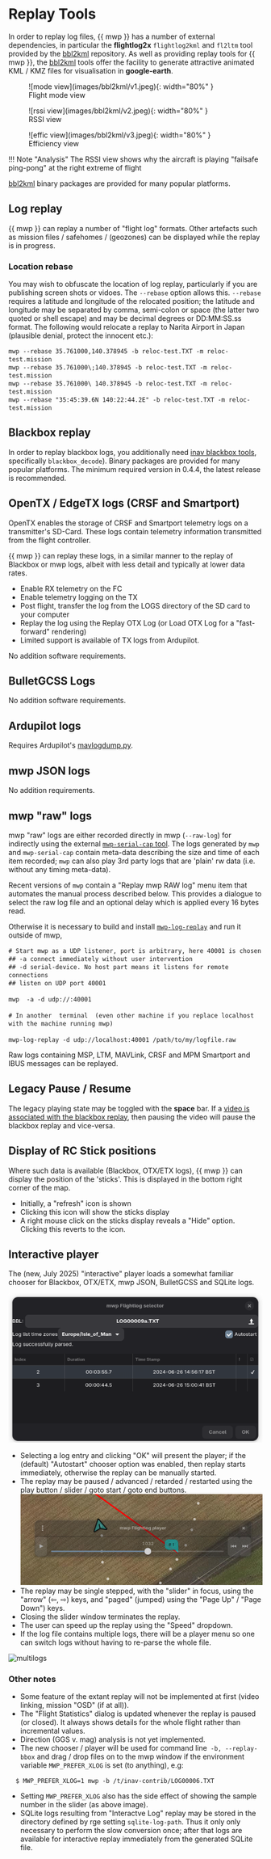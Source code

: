 # Replay Tools

In order to replay log files, {{ mwp }} has a number of external dependencies, in particular the **flightlog2x** `flightlog2kml` and `fl2ltm` tool provided by the [bbl2kml](https://github.com/stronnag/bbl2kml) repository. As well as providing replay tools for {{ mwp }}, the  [bbl2kml](https://github.com/stronnag/bbl2kml) tools offer the facility to generate  attractive animated KML / KMZ files for visualisation in **google-earth**.

<figure markdown>
![mode view](images/bbl2kml/v1.jpeg){: width="80%" }
<figcaption>Flight mode view</figcaption>
</figure>
<figure markdown>
![rssi view](images/bbl2kml/v2.jpeg){: width="80%" }
<figcaption>RSSI view</figcaption>
</figure>
<figure markdown>
![effic view](images/bbl2kml/v3.jpeg){: width="80%" }
<figcaption>Efficiency view</figcaption>
</figure>
!!! Note "Analysis"
    The RSSI view shows why the aircraft is playing "failsafe ping-pong" at the right extreme of flight

[bbl2kml](https://github.com/stronnag/bbl2kml) binary packages are provided for many popular platforms.

## Log replay

{{ mwp }} can replay a number of "flight log" formats. Other artefacts such as mission files / safehomes / (geozones) can be displayed while the replay is in progress.

### Location rebase

You may wish to obfuscate the location of log replay, particularly if you are publishing screen shots or vidoes. The `--rebase` option allows this. `--rebase` requires a latitude and longitude of the relocated position; the latitude and longitude may be separated by comma, semi-colon or space (the latter two quoted or shell escape) and may be decimal degrees or DD:MM:SS.ss format. The following would relocate a replay to Narita Airport in Japan (plausible denial, protect the innocent etc.):

    mwp --rebase 35.761000,140.378945 -b reloc-test.TXT -m reloc-test.mission
    mwp --rebase 35.761000\;140.378945 -b reloc-test.TXT -m reloc-test.mission
	mwp --rebase 35.761000\ 140.378945 -b reloc-test.TXT -m reloc-test.mission
	mwp --rebase "35:45:39.6N 140:22:44.2E" -b reloc-test.TXT -m reloc-test.mission

## Blackbox replay

In order to replay blackbox logs, you additionally need [inav blackbox tools](https://github.com/iNavFlight/blackbox-tools), specifically `blackbox_decode`). Binary packages are provided for many popular platforms. The minimum required version in 0.4.4, the latest release is recommended.

## OpenTX / EdgeTX logs (CRSF and Smartport)

OpenTX enables the storage of CRSF and Smartport telemetry logs on a transmitter's SD-Card. These logs contain telemetry information transmitted from the flight controller.

{{ mwp }} can replay these logs, in a similar manner to the replay of Blackbox or mwp logs, albeit with less detail and typically at lower data rates.

* Enable RX telemetry on the FC
* Enable telemetry logging on the TX
* Post flight, transfer the log from the LOGS directory of the SD card to your computer
* Replay the log using the Replay OTX Log (or Load OTX Log for a "fast-forward" rendering)
* Limited support is available of TX logs from Ardupilot.

No addition software requirements.

## BulletGCSS Logs

No addition software requirements.

## Ardupilot logs

Requires Ardupilot's [mavlogdump.py](https://github.com/ArduPilot/pymavlink).

## mwp JSON logs

No addition requirements.

## mwp "raw" logs

mwp "raw" logs are either recorded directly in mwp (`--raw-log`) for indirectly using the external [`mwp-serial-cap` tool](https://github.com/stronnag/mwptools/blob/master/cmd/mwp-serial-cap/README.md).  The logs generated by `mwp` and `mwp-serial-cap` contain meta-data describing the size and time of each item recorded; `mwp` can also play 3rd party logs that are 'plain' rw data (i.e. without any timing meta-data).

Recent versions of `mwp` contain a "Replay mwp RAW log" menu item that automates the manual process described below. This provides a dialogue to select the raw log file and an optional delay which is applied every 16 bytes read.

Otherwise it is necessary to build and install [`mwp-log-replay`](https://github.com/stronnag/mwptools/blob/master/src/samples/mwp-log-replay/README.md) and run it outside of mwp,

    # Start mwp as a UDP listener, port is arbitrary, here 40001 is chosen
    ## -a connect immediately without user intervention
    ## -d serial-device. No host part means it listens for remote connections
    ## listen on UDP port 40001

    mwp  -a -d udp://:40001

    # In another  terminal  (even other machine if you replace localhost with the machine running mwp)

    mwp-log-replay -d udp://localhost:40001 /path/to/my/logfile.raw

Raw logs containing MSP, LTM, MAVLink, CRSF and MPM Smartport and IBUS messages can be replayed.

## Legacy Pause / Resume

The legacy playing state may be toggled with the **space** bar. If a [video is associated with the blackbox replay](mwp_video_player.md), then pausing the video will pause the blackbox replay and vice-versa.

## Display of RC Stick positions

Where such data is available (Blackbox, OTX/ETX logs), {{ mwp }} can display the position of the 'sticks'. This is displayed in the bottom right corner of the map.

* Initially, a "refresh" icon is shown
* Clicking this icon will show the sticks display
* A right mouse click on the sticks display reveals a "Hide" option. Clicking this reverts to the icon.

## Interactive player

The (new, July 2025) "interactive" player loads a somewhat familiar chooser for Blackbox, OTX/ETX, mwp JSON, BulletGCSS and SQLite logs.

![log-chooser](images/mwp-interactive-replay-chooser.png)

* Selecting a log entry and clicking "OK" will present the player; if the (default) "Autostart" chooser option was enabled, then replay starts immediately, otherwise the replay can be manually started.
* The replay may be paused / advanced / retarded / restarted using the play button / slider / goto start / goto end buttons.
  ![slider](images/mwp-play-slider.png)
* The replay may be single stepped, with the "slider" in focus,  using the "arrow" (⇦, ⇨) keys, and "paged" (jumped) using the "Page Up" / "Page Down") keys.
* Closing the slider window terminates the replay.
* The user can speed up the replay using the "Speed" dropdown.
* If the log file contains multiple logs,  there will be a player menu so one can switch logs without having to re-parse the whole file.

![multilogs](https://github.com/user-attachments/assets/f30d9c45-4730-4e65-b6f0-7924bc1e3b98)

### Other notes

* Some feature of the extant replay will not be implemented at first (video linking, mission "OSD" (if at all)).
* The "Flight Statistics" dialog is updated whenever the replay is paused (or closed). It always shows details for  the whole flight rather than incremental  values.
* Direction (GGS v. mag) analysis is not yet implemented.
* The new chooser / player will be used for command line` -b, --replay-bbox` and drag / drop files on to the mwp window if the environment variable `MWP_PREFER_XLOG` is set (to anything), e.g:
```
  $ MWP_PREFER_XLOG=1 mwp -b /t/inav-contrib/LOG00006.TXT
```
* Setting `MWP_PREFER_XLOG` also has the side effect of showing the sample number in the slider (as above image).
* SQLite logs resulting from "Interactve Log" replay may be stored in the directory defined by rge setting `sqlite-log-path`. Thus it only only necessary to perform the slow conversion once; after that logs are available for interactive replay immediately from the generated SQLite file.

